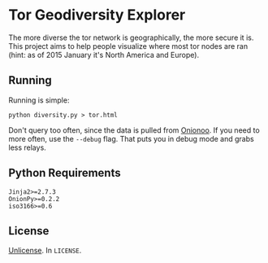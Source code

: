 # Tor Geodiversity Explorer

The more diverse the tor network is geographically, the more secure it is.
This project aims to help people visualize where most tor nodes are ran (hint: as of 2015 January it's North America and Europe).

## Running

Running is simple:

	python diversity.py > tor.html

Don't query too often, since the data is pulled from [Onionoo](https://onionoo.torproject.org).
If you need to more often, use the `--debug` flag.
That puts you in debug mode and grabs less relays.

## Python Requirements

	Jinja2>=2.7.3
	OnionPy>=0.2.2
	iso3166>=0.6

## License

[Unlicense](http://unlicense.org).
In `LICENSE`.
